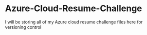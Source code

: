 # Azure-Cloud-Resume-Challenge
I will be storing all of my Azure cloud resume challenge files here for versioning control
